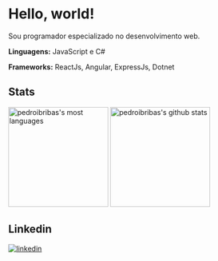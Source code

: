 # Hello, world!
Sou programador especializado no desenvolvimento web.

**Linguagens:** JavaScript e C#

**Frameworks:** ReactJs, Angular, ExpressJs, Dotnet

## Stats
<div display="flex">
    <img height="200em" src="https://github-readme-stats.vercel.app/api/top-langs/?username=pedroibribas&theme=radical" alt="pedroibribas's most languages"/>
    <img height="200em" src="https://github-readme-stats.vercel.app/api?username=pedroibribas&show_icons=true&theme=radical" alt="pedroibribas's github stats"/>
</div>

## Linkedin
<a href="https://linkedin.com/in/pedroibribas/" target="_blank">
    <img align="center" src="https://img.shields.io/badge/-LinkedIn-blue?style=for-the-badge" alt="linkedin"/>
</a>
